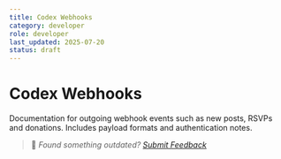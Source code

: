 ```yaml
---
title: Codex Webhooks
category: developer
role: developer
last_updated: 2025-07-20
status: draft
---
```

# Codex Webhooks

Documentation for outgoing webhook events such as new posts, RSVPs and donations. Includes payload formats and authentication notes.

> 💬 *Found something outdated? [Submit Feedback](feedback.md)*
